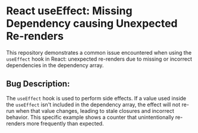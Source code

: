 # React useEffect: Missing Dependency causing Unexpected Re-renders

This repository demonstrates a common issue encountered when using the `useEffect` hook in React: unexpected re-renders due to missing or incorrect dependencies in the dependency array.

## Bug Description:
The `useEffect` hook is used to perform side effects.  If a value used inside the `useEffect` isn't included in the dependency array, the effect will not re-run when that value changes, leading to stale closures and incorrect behavior. This specific example shows a counter that unintentionally re-renders more frequently than expected.